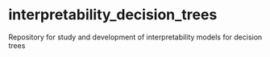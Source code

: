 # interpretability_decision_trees
Repository for study and development of interpretability models for decision trees
